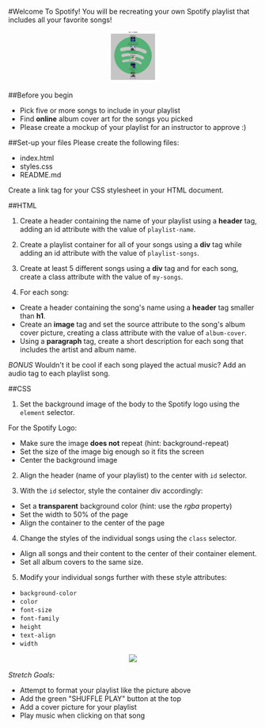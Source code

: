 #Welcome To Spotify!
You will be recreating your own Spotify playlist that includes all your favorite songs!

<p align="center">
<img src="https://github.com/junior-devleague/spotify-playlist/blob/master/images/regular.png" style="width: 100px;"></img>
</p>

##Before you begin
- Pick five or more songs to include in your playlist
- Find **online** album cover art for the songs you picked
- Please create a mockup of your playlist for an instructor to approve :)

##Set-up your files
Please create the following files:
- index.html
- styles.css
- README.md

Create a link tag for your CSS stylesheet in your HTML document.

##HTML
1. Create a header containing the name of your playlist using a **header** tag, adding an id attribute with the value of `playlist-name`.

2. Create a playlist container for all of your songs using a **div** tag while adding an id attribute with the value of `playlist-songs`.

3. Create at least 5 different songs using a **div** tag and for each song, create a class attribute with the value of `my-songs`.

4. For each song:
  - Create a header containing the song's name using a **header** tag smaller than **h1**.
  - Create an **image** tag and set the source attribute to the song's album cover picture, creating a class attribute with the value of `album-cover`.
  - Using a **paragraph** tag, create a short description for each song that includes the artist and album name.

*BONUS* Wouldn't it be cool if each song played the actual music? Add an audio tag to each playlist song.

##CSS
1. Set the background image of the body to the Spotify logo using the `element` selector.
  
  For the Spotify Logo:
  - Make sure the image **does not** repeat (hint: background-repeat)
  - Set the size of the image big enough so it fits the screen
  - Center the background image

2. Align the header (name of your playlist) to the center with `id` selector.

3. With the `id` selector, style the container div accordingly:
  - Set a **transparent** background color (hint: use the *rgba* property)
  - Set the width to 50% of the page
  - Align the container to the center of the page

4. Change the styles of the individual songs using the `class` selector.
  - Align all songs and their content to the center of their container element.
  - Set all album covers to the same size.

5. Modify your individual songs further with these style attributes:
  - `background-color`
  - `color`
  - `font-size`
  - `font-family`
  - `height`
  - `text-align`
  - `width`

<p align="center">
<img src="images/stretch-goals"></img>
</p>

*Stretch Goals:*
  - Attempt to format your playlist like the picture above
  - Add the green "SHUFFLE PLAY" button at the top
  - Add a cover picture for your playlist
  - Play music when clicking on that song
